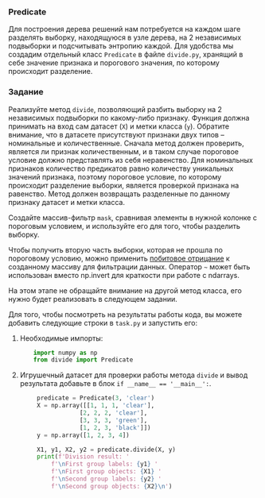 ### Predicate


Для построения дерева решений нам потребуется на каждом шаге разделять выборку, 
находящуюся в узле дерева, на 2 независимых подвыборки и подсчитывать энтропию 
каждой. Для удобства мы создадим отдельный класс `Predicate` в файле `divide.py`, хранящий в себе значение 
признака и порогового значения, по которому происходит разделение.



### Задание

Реализуйте метод `divide`, позволяющий разбить выборку на 2 независимых 
подвыборки по какому-либо признаку. Функция должна принимать на вход сам 
датасет (`X`) и метки класса (`y`). Обратите внимание, что в датасете присутствуют 
признаки двух типов – номинальные и количественные. Сначала метод должен проверить, 
является ли признак количественным, и в таком случае пороговое условие должно 
представлять из себя неравенство. Для номинальных признаков количество предикатов 
равно количеству уникальных значений признака, поэтому пороговое условие, по 
которому происходит разделение выборки, является проверкой признака на равенство. 
Метод должен возвращать разделенные по данному признаку датасет и метки класса.

<div class="hint">

Создайте массив-фильтр `mask`, сравнивая элементы в нужной колонке с 
пороговым условием, и используйте его для того, чтобы разделить выборку. </div>

<div class="hint">

Чтобы получить вторую часть выборки, которая не прошла по 
пороговому условию, можно применить [побитовое отрицание](https://numpy.org/doc/stable/reference/generated/numpy.invert.html) к созданному 
массиву для фильтрации данных. Оператор `~` может быть использован вместо np.invert для краткости при работе с ndarrays.</div>

На этом этапе не обращайте внимание на другой метод класса, его нужно будет
реализовать в следующем задании.

Для того, чтобы посмотреть на результаты работы кода, вы можете добавить
следующие строки в `task.py` и запустить его:
1. Необходимые импорты:
 ```python
        import numpy as np
        from divide import Predicate
```
2. Игрушечный датасет для проверки работы метода `divide` и вывод результата добавьте в блок `if __name__ == '__main__':`.
```python
        predicate = Predicate(3, 'clear')           
        X = np.array([[1, 1, 1, 'clear'],
                    [2, 2, 2, 'clear'],
                    [3, 3, 3, 'green'],
                    [1, 2, 3, 'black']])
        y = np.array([1, 2, 3, 4])

        X1, y1, X2, y2 = predicate.divide(X, y)
        print(f'Division result: '
            f'\nFirst group labels: {y1} '
            f'\nFirst group objects: {X1} '
            f'\nSecond group labels: {y2} '
            f'\nSecond group objects: {X2}\n')
```